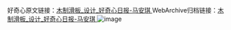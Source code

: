 好奇心原文链接：[木制滑板_设计_好奇心日报-马安琪 ](https://www.qdaily.com/articles/11911.html)
WebArchive归档链接：[木制滑板_设计_好奇心日报-马安琪 ](http://web.archive.org/web/20190623171617/https://www.qdaily.com/articles/11911.html)
![image](http://ww3.sinaimg.cn/large/007d5XDply1g3wbd3peesj30u03dldmc)